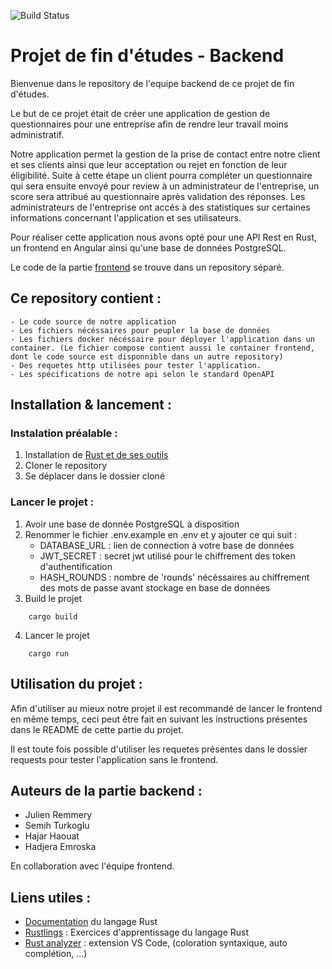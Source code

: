 ![Build Status](https://github.com/julien-remmery-vinci/bloc3-PFE-backend/actions/workflows/rust.yml/badge.svg)
# Projet de fin d'études - Backend

Bienvenue dans le repository de l'equipe backend de ce projet de fin d'études.

Le but de ce projet était de créer une application de gestion de questionnaires pour une entreprise afin de rendre leur travail moins administratif. 

Notre application permet la gestion de la prise de contact entre notre client et ses clients ainsi que leur acceptation ou rejet en fonction de leur éligibilité. Suite à cette étape un client pourra compléter un questionnaire qui sera ensuite envoyé pour review à un administrateur de l'entreprise, un score sera attribué au questionnaire après validation des réponses. Les administrateurs de l'entreprise ont accés à des statistiques sur certaines informations concernant l'application et ses utilisateurs.

Pour réaliser cette application nous avons opté pour une API Rest en Rust, un frontend en Angular ainsi qu'une base de données PostgreSQL.

Le code de la partie [frontend](https://github.com/julien-remmery-vinci/bloc3-PFE-frontend) se trouve dans un repository séparé.

## Ce repository contient :
    - Le code source de notre application
    - Les fichiers nécéssaires pour peupler la base de données
    - Les fichiers docker nécéssaire pour déployer l'application dans un container. (Le fichier compose contient aussi le container frontend, dont le code source est disponnible dans un autre repository)
    - Des requetes http utilisées pour tester l'application.
    - Les spécifications de notre api selon le standard OpenAPI

## Installation & lancement :

### Instalation préalable :
1. Installation de [Rust et de ses outils](https://www.rust-lang.org/fr/tools/install)
1. Cloner le repository
2. Se déplacer dans le dossier cloné

### Lancer le projet :
1. Avoir une base de donnée PostgreSQL à disposition
2. Renommer le fichier .env.example en .env et y ajouter ce qui suit :
    - DATABASE_URL : lien de connection à votre base de données
    - JWT_SECRET : secret jwt utilisé pour le chiffrement des token d'authentification
    - HASH_ROUNDS : nombre de 'rounds' nécéssaires au chiffrement des mots de passe avant stockage en base de données
3. Build le projet
```console
    cargo build
``` 
4. Lancer le projet
```console
    cargo run
``` 

## Utilisation du projet :
Afin d'utiliser au mieux notre projet il est recommandé de lancer le frontend en même temps, ceci peut être fait en suivant les instructions présentes dans le README de cette partie du projet.

Il est toute fois possible d'utiliser les requetes présentes dans le dossier requests pour tester l'application sans le frontend.

## Auteurs de la partie backend :
- Julien Remmery
- Semih Turkoglu
- Hajar Haouat
- Hadjera Emroska

En collaboration avec l'équipe frontend.

## Liens utiles :

- [Documentation](https://doc.rust-lang.org/book/) du langage Rust
- [Rustlings](https://github.com/rust-lang/rustlings) : Exercices d'apprentissage du langage Rust
- [Rust analyzer](https://code.visualstudio.com/docs/languages/rust) : extension VS Code, (coloration syntaxique, auto complétion, ...)